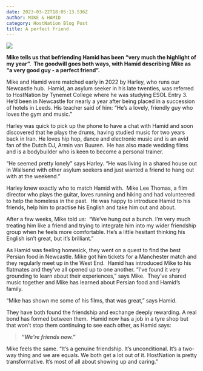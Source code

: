 ```yaml
---
date: 2023-03-22T18:05:13.536Z
author: MIKE & HAMID
category: HostNation Blog Post
title: A perfect friend
---
```

![](/assets/mike-and-hamid-dec22.jpg)

**Mike tells us that befriending Hamid has been “very much the highlight of my year”.  The goodwill goes both ways, with Hamid describing Mike as “a very good guy - a perfect friend”.** 

Mike and Hamid were matched early in 2022 by Harley, who runs our Newcastle hub.  Hamid, an asylum seeker in his late twenties, was referred to HostNation by Tynemet College where he was studying ESOL Entry 3.  He’d been in Newcastle for nearly a year after being placed in a succession of hotels in Leeds. His teacher said of him: “He’s a lovely, friendly guy who loves the gym and music.”  

Harley was quick to pick up the phone to have a chat with Hamid and soon discovered that he plays the drums, having studied music for two years back in Iran. He loves hip hop, dance and electronic music and is an avid fan of the Dutch DJ, Armin van Buuren.  He has also made wedding films and is a bodybuilder who is keen to become a personal trainer. 

“He seemed pretty lonely” says Harley. “He was living in a shared house out in Wallsend with other asylum seekers and just wanted a friend to hang out with at the weekend.”

Harley knew exactly who to match Hamid with.  Mike Lee Thomas, a film director who plays the guitar, loves running and hiking and had volunteered to help the homeless in the past.  He was happy to introduce Hamid to his friends, help him to practise his English and take him out and about.  

After a few weeks, Mike told us:  “We’ve hung out a bunch. I’m very much treating him like a friend and trying to integrate him into my wider friendship group when he feels more comfortable. He’s a little hesitant thinking his English isn’t great, but it’s brilliant.”

As Hamid was feeling homesick, they went on a quest to find the best Persian food in Newcastle. Mike got him tickets for a Manchester match and they regularly meet up in the West End.  Hamid has introduced Mike to his flatmates and they’ve all opened up to one another. “I’ve found it very grounding to learn about their experiences,” says Mike.  They’ve shared music together and Mike has learned about Persian food and Hamid’s family. 

“Mike has shown me some of his films, that was great,” says Hamid. 

They have both found the friendship and exchange deeply rewarding. A real bond has formed between them.  Hamid now has a job in a tyre shop but that won’t stop them continuing to see each other, as Hamid says: 

> ***“We’re friends now.”***  

Mike feels the same. “It’s a genuine friendship. It’s unconditional. It’s a two-way thing and we are equals. We both get a lot out of it. HostNation is pretty transformative. It’s most of all about showing up and caring.”